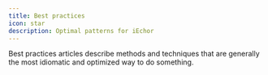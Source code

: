 ```yaml
---
title: Best practices
icon: star
description: Optimal patterns for iEchor
---
```


Best practices articles describe methods and techniques that are generally
the most idiomatic and optimized way to do something.
